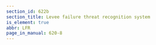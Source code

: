 ```yaml
---
section_id: 622b
section_title: Levee failure threat recognition system
is_element: true
abbr: LFR
page_in_manual: 620-8
---
```


